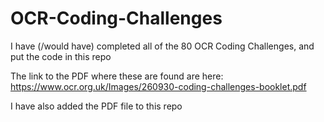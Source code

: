 # OCR-Coding-Challenges
I have (/would have) completed all of the 80 OCR Coding Challenges, and put the code in this repo

The link to the PDF where these are found are here: https://www.ocr.org.uk/Images/260930-coding-challenges-booklet.pdf

I have also added the PDF file to this repo
